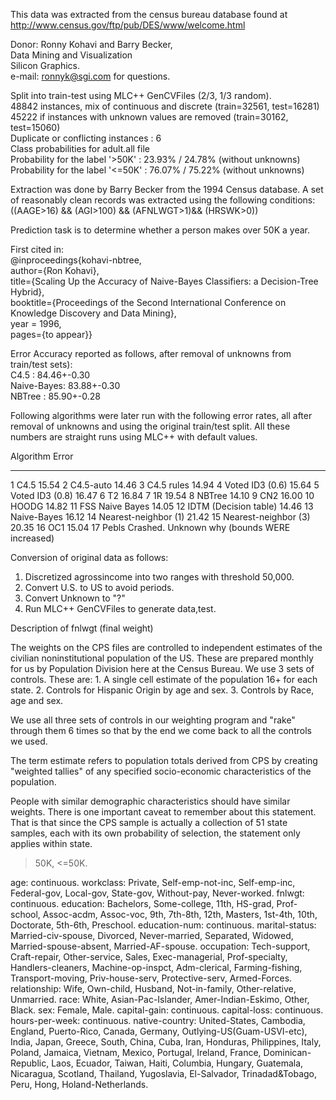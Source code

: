 This data was extracted from the census bureau database found at http://www.census.gov/ftp/pub/DES/www/welcome.html

Donor: Ronny Kohavi and Barry Becker, <br>
       Data Mining and Visualization <br>
	   Silicon Graphics. <br>
       e-mail: ronnyk@sgi.com for questions. <br>
	   
Split into train-test using MLC++ GenCVFiles (2/3, 1/3 random). <br>
48842 instances, mix of continuous and discrete    (train=32561, test=16281) <br>
45222 if instances with unknown values are removed (train=30162, test=15060) <br>
Duplicate or conflicting instances : 6 <br>
Class probabilities for adult.all file <br>
Probability for the label '>50K'  : 23.93% / 24.78% (without unknowns) <br>
Probability for the label '<=50K' : 76.07% / 75.22% (without unknowns) <br>

Extraction was done by Barry Becker from the 1994 Census database.  A set of  reasonably clean records was extracted using the following conditions: <br>
  ((AAGE>16) && (AGI>100) && (AFNLWGT>1)&& (HRSWK>0))

Prediction task is to determine whether a person makes over 50K a year.

First cited in: <br>
@inproceedings{kohavi-nbtree, <br>
   author={Ron Kohavi}, <br>
   title={Scaling Up the Accuracy of Naive-Bayes Classifiers: a Decision-Tree Hybrid}, <br>
   booktitle={Proceedings of the Second International Conference on Knowledge Discovery and Data Mining}, <br>
   year = 1996, <br>
   pages={to appear}} <br>

Error Accuracy reported as follows, after removal of unknowns from train/test sets): <br>
   C4.5       : 84.46+-0.30 <br>
   Naive-Bayes: 83.88+-0.30 <br>
   NBTree     : 85.90+-0.28 <br>


Following algorithms were later run with the following error rates, all after removal of unknowns and using the original train/test split. All these numbers are straight runs using MLC++ with default values. <br>

   Algorithm               Error
-- ----------------        -----
1  C4.5                    15.54
2  C4.5-auto               14.46
3  C4.5 rules              14.94
4  Voted ID3 (0.6)         15.64
5  Voted ID3 (0.8)         16.47
6  T2                      16.84
7  1R                      19.54
8  NBTree                  14.10
9  CN2                     16.00
10 HOODG                   14.82
11 FSS Naive Bayes         14.05
12 IDTM (Decision table)   14.46
13 Naive-Bayes             16.12
14 Nearest-neighbor (1)    21.42
15 Nearest-neighbor (3)    20.35
16 OC1                     15.04
17 Pebls                   Crashed.  Unknown why (bounds WERE increased)

Conversion of original data as follows:
1. Discretized agrossincome into two ranges with threshold 50,000.
2. Convert U.S. to US to avoid periods.
3. Convert Unknown to "?"
4. Run MLC++ GenCVFiles to generate data,test.

Description of fnlwgt (final weight)

The weights on the CPS files are controlled to independent estimates of the
civilian noninstitutional population of the US.  These are prepared monthly
for us by Population Division here at the Census Bureau.  We use 3 sets of
controls.
 These are:
         1.  A single cell estimate of the population 16+ for each state.
         2.  Controls for Hispanic Origin by age and sex.
         3.  Controls by Race, age and sex.

We use all three sets of controls in our weighting program and "rake" through
them 6 times so that by the end we come back to all the controls we used.

The term estimate refers to population totals derived from CPS by creating
"weighted tallies" of any specified socio-economic characteristics of the
population.

People with similar demographic characteristics should have
similar weights.  There is one important caveat to remember
about this statement.  That is that since the CPS sample is
actually a collection of 51 state samples, each with its own
probability of selection, the statement only applies within
state.


>50K, <=50K.

age: continuous.
workclass: Private, Self-emp-not-inc, Self-emp-inc, Federal-gov, Local-gov, State-gov, Without-pay, Never-worked.
fnlwgt: continuous.
education: Bachelors, Some-college, 11th, HS-grad, Prof-school, Assoc-acdm, Assoc-voc, 9th, 7th-8th, 12th, Masters, 1st-4th, 10th, Doctorate, 5th-6th, Preschool.
education-num: continuous.
marital-status: Married-civ-spouse, Divorced, Never-married, Separated, Widowed, Married-spouse-absent, Married-AF-spouse.
occupation: Tech-support, Craft-repair, Other-service, Sales, Exec-managerial, Prof-specialty, Handlers-cleaners, Machine-op-inspct, Adm-clerical, Farming-fishing, Transport-moving, Priv-house-serv, Protective-serv, Armed-Forces.
relationship: Wife, Own-child, Husband, Not-in-family, Other-relative, Unmarried.
race: White, Asian-Pac-Islander, Amer-Indian-Eskimo, Other, Black.
sex: Female, Male.
capital-gain: continuous.
capital-loss: continuous.
hours-per-week: continuous.
native-country: United-States, Cambodia, England, Puerto-Rico, Canada, Germany, Outlying-US(Guam-USVI-etc), India, Japan, Greece, South, China, Cuba, Iran, Honduras, Philippines, Italy, Poland, Jamaica, Vietnam, Mexico, Portugal, Ireland, France, Dominican-Republic, Laos, Ecuador, Taiwan, Haiti, Columbia, Hungary, Guatemala, Nicaragua, Scotland, Thailand, Yugoslavia, El-Salvador, Trinadad&Tobago, Peru, Hong, Holand-Netherlands.
